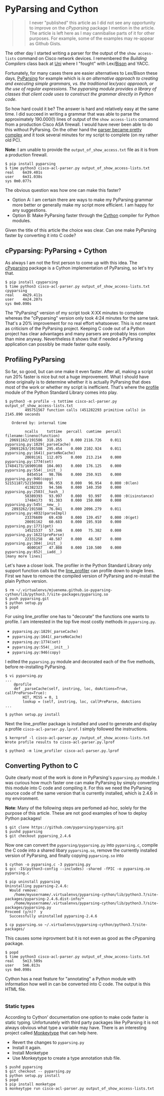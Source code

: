 # PyParsing and Cython

>> I never "published" this article as I did not see any opportunity to improve on the *cPyparsing* package I
>> mention in the article. The article is left here as I may cannibalise parts of it for other purposes. For
>> example, some of the examples may re-appear as Github Gists.

The other day I started writing a parser for the output of the ``show access-lists`` command on Cisco network devices.
I remembered the *Building Compilers* class back at [Uni](https://www.thm.de/site/) where I "fought" with
Lex/[Bison](https://www.gnu.org/software/bison/) and YACC. 

Fortunately, for many cases there are easier alternatives to Lex/Bison these days, 
[PyParsing](https://pypi.org/project/pyparsing/) for example which is 
*is an alternative approach to creating and executing simple grammars, vs. the traditional* 
*lex/yacc approach, or the use of regular expressions. The pyparsing module provides a library of classes that*
*client code uses to construct the grammar directly in Python code*.

So how hard could it be? The answer is hard and relatively easy at the same time. I did succeed in writing a grammar
that was able to parse the approximately 190.000(!) lines of output of the ``show access-lists`` comamnd from a
production Cisco ASA firewall. I would have never been able to do this without PyParsing. On the other hand
the [parser became pretty complex](cisco-acl-parser.py) and it took several minutes for my script to complete (on my 
rather old PC).

**Note**: I am unable to provide the `output_of_show_access.txt` file as it is from a production firewall.

```
$ pip install pyparsing
$ time python3 cisco-acl-parser.py output_of_show_access-lists.txt
real	6m39.401s
user	6m31.038s
sys	0m0.077s
```

The obvious question was how one can make this faster? 

* Option A: I am certain there are ways to make my PyParsing grammar more better or generally make my script 
  more efficient. I am happy for any suggestions.
* Option B: Make PyParsing faster through the [Cython](https://cython.org/) compiler for Python modules.

Given the title of this article the choice was clear. Can one make PyParsing faster by converting it into C code? 

## cPyparsing: PyParsing + Cython

As always I am not the first person to come up with this idea. The [cPyparsing](https://pypi.org/project/cPyparsing/)
package is a Cython implementation of PyParsing, so let's try that.

```
$ pip install cpyparsing
$ time python3 cisco-acl-parser.py output_of_show_access-lists.txt cpyparsing
real	4m29.411s
user	4m24.207s
sys	0m0.090s
```

The "PyParsing" version of my script took X:XX minutes to complete whereas the
"cPyparsing" version only took 4:24 minutes for the same task. That's a 20% improvement for no real effort
whatsoever. This is not meant as criticism of the PyParsing project. Keeping C code out of a Python project has
clear advantages and many parsers are probably less complex than mine anyway. Nevertheless it shows that
if needed a PyParsing application can possibly be made faster quite easily.

## Profiling PyParsing

So far, so good, but can one make it even faster. After all, making a script run 20% faster is nice but not a huge
improvement. What I should have done originally is to determine whether it is actually PyParsing that does most of 
the work or whether my script is inefficient. That's where the [profile](https://docs.python.org/3/library/profile.html)
module of the Python Standard Library comes into play. 

```
$ python3 -m profile -s tottime cisco-acl-parser.py output_of_show_access-lists.txt
         495751567 function calls (451282293 primitive calls) in 2145.890 seconds

   Ordered by: internal time

         ncalls    tottime  percall  cumtime  percall filename:lineno(function)
  20691162/191586  318.265    0.000 2116.726    0.011 pyparsing.py:1829(_parseCache)
  20691263/191588  295.454    0.000 2102.924    0.011 pyparsing.py:1641(_parseNoCache)
         20691161  112.075    0.000  213.214    0.000 pyparsing.py:1774(set)
17484173/16909108  104.003    0.000  176.125    0.000 pyparsing.py:554(__init__)
          8454514   98.786    0.000  250.915    0.000 pyparsing.py:946(copy)
52151187/52150980   96.953    0.000   96.954    0.000 :0(len)
         41382323   94.586    0.000  140.350    0.000 pyparsing.py:2583(__hash__)
         58389393   93.997    0.000   93.997    0.000 :0(isinstance)
         17484173   91.383    0.000  150.000    0.000 pyparsing.py:545(__new__)
   2893262/191588   76.041    0.000 2096.279    0.011 pyparsing.py:4032(parseImpl)
         23376609   69.430    0.000  139.457    0.000 :0(get)
         20691162   60.683    0.000  195.910    0.000 pyparsing.py:1771(get)
         14521537   57.346    0.000   75.382    0.000 pyparsing.py:1622(preParse)
         22331258   48.587    0.000   48.587    0.000 pyparsing.py:304(__init__)
          4600167   47.808    0.000  110.500    0.000 pyparsing.py:852(__iadd__)
[many more lines]
```



Let's have a closer look. The profiler in the Python Standard Library only support function calls 
but the [line_profiler](https://github.com/pyutils/line_profiler) can profile down to single lines.
First we have to remove the compiled version of PyParsing and re-install the plain Python version.

```
$ rm ~/.virtualenvs/mjuenema.github.io-pyparsing-cython/lib/python3.7/site-packages/pyparsing.so
$ push pyparsing.git
$ python setup.py
$ popd
```

For using line_profiler one has to "decorate" the functions one wants to profile. I am interested
in the top five most costly methods in ``pyparsing.py``.

* `pyparsing.py:1829(_parseCache)`
* `pyparsing.py:1641(_parseNoCache)`
* `pyparsing.py:1774(set)`
* `pyparsing.py:554(__init__)`
* `pyparsing.py:946(copy)`

I edited the ``pyparsing.py`` module and decorated each of the five methods, before
re-installing PyParsing.

```
$ vi pyparsing.py
...
    @profile
    def _parseCache(self, instring, loc, doActions=True, callPreParse=True):
        HIT, MISS = 0, 1
        lookup = (self, instring, loc, callPreParse, doActions
...

$ python setup.py install
```

Next the line_profiler package is installed and used to generate and display  a profile ``cisco-acl-parser.py.lprof``. 
I simply followed the instructions. 

```
$ kernprof -l cisco-acl-parser.py /output_of_show_access-lists.txt
Wrote profile results to cisco-acl-parser.py.lprof

$ python3 -m line_profiler cisco-acl-parser.py.lprof
```

## Converting Python to C

Quite clearly most of the work is done in PyParsing's ``pyparsing.py`` module. I was curious how much faster
one can make PyParsing by simply converting this module into C code and compiling it. For this we need
the PyParsing source code of the same version that is currently installed, which is 2.4.6 in my environment.

**Note**: Many of the following steps are perfomed ad-hoc, solely for the purpose of this article. These are not
good examples of how to deploy Python packages!

```
$ git clone https://github.com/pyparsing/pyparsing.git
$ pushd pyparsing
$ git checkout pyparsing_2.4.6
```

Now one can convert the ``pyparsing/pyparsing.py`` into ``pyparsing.c``, compile the C code into
a shared libary ``pyparsing.so``, remove the currently installed version of
PyParsing, and finally copying ``pyparsing.so`` into 

```
$ cython -o pyparsing.c -3 pyparsing.py
$ gcc -I$(python3-config --includes) -shared -fPIC -o pyparsing.so pyparsing.c

$ pip uninstall pyparsing
Uninstalling pyparsing-2.4.6:
  Would remove:
    /home/myusername/.virtualenvs/pyparsing-cython/lib/python3.7/site-packages/pyparsing-2.4.6.dist-info/*
    /home/myusername/.virtualenvs/pyparsing-cython/lib/python3.7/site-packages/pyparsing.py
Proceed (y/n)?  y
  Successfully uninstalled pyparsing-2.4.6
  
$ cp pyparsing.so ~/.virtualenvs/pyparsing-cython/python3.7/site-packages/
```

This causes some inprovment but it is not even as good as the cPyparsing package.

```
$ popd
$ time python3 cisco-acl-parser.py output_of_show_access-lists.txt
real	5m13.509s
user	5m6.813s
sys	0m0.098s
```

Cython has a neat feature for "annotating" a Python module with information how 
well in can be converted into C code. The output is this HTML file.

```

```

### Static types

According to Cython' documentation one option to make code faster is static typing. Unfortunately with third
party packages like PyParsing it is not always obvious what type a variable may have. There is an
interesting project called [Monkeytype](https://pypi.org/project/MonkeyType/) that can help here.

* Revert the changes to ``pyparsing.py``
* Install it again.
* Install Monketype
* Use Monkeytype to create a type annotation stub file.

```
$ pushd pyparsing
$ git checkout -- pyparsing.py
$ python setup.py install
$ popd
$ pip install monketype
$ monkeytype run cisco-acl-parser.py output_of_show_access-lists.txt
```
